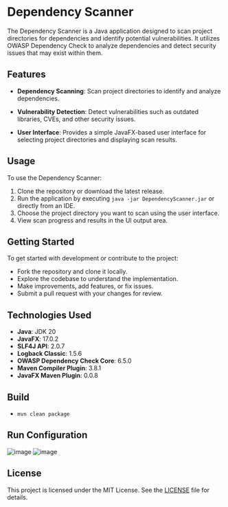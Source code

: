 # Dependency Scanner

The Dependency Scanner is a Java application designed to scan project directories for dependencies and identify potential vulnerabilities. It utilizes OWASP Dependency Check to analyze dependencies and detect security issues that may exist within them.

## Features

- **Dependency Scanning**: Scan project directories to identify and analyze dependencies.
  
- **Vulnerability Detection**: Detect vulnerabilities such as outdated libraries, CVEs, and other security issues.
  
- **User Interface**: Provides a simple JavaFX-based user interface for selecting project directories and displaying scan results.

## Usage

To use the Dependency Scanner:

1. Clone the repository or download the latest release.
2. Run the application by executing `java -jar DependencyScanner.jar` or directly from an IDE.
3. Choose the project directory you want to scan using the user interface.
4. View scan progress and results in the UI output area.

## Getting Started

To get started with development or contribute to the project:

- Fork the repository and clone it locally.
- Explore the codebase to understand the implementation.
- Make improvements, add features, or fix issues.
- Submit a pull request with your changes for review.

## Technologies Used

- **Java**: JDK 20
- **JavaFX**: 17.0.2
- **SLF4J API**: 2.0.7
- **Logback Classic**: 1.5.6
- **OWASP Dependency Check Core**: 6.5.0
- **Maven Compiler Plugin**: 3.8.1
- **JavaFX Maven Plugin**: 0.0.8

## Build
- `mvn clean package`

## Run Configuration
![image](https://github.com/Sangeerththan/vulnera/assets/25486160/ae3c68fa-b0aa-43e4-9687-54c0e97bd331)
![image](https://github.com/Sangeerththan/vulnera/assets/25486160/7edfb5de-b662-48fe-bbd9-702efe42852a)

## License

This project is licensed under the MIT License. See the [LICENSE](LICENSE) file for details.

